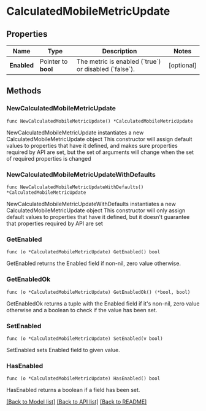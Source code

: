 # CalculatedMobileMetricUpdate

## Properties

Name | Type | Description | Notes
------------ | ------------- | ------------- | -------------
**Enabled** | Pointer to **bool** | The metric is enabled (&#x60;true&#x60;) or disabled (&#x60;false&#x60;). | [optional] 

## Methods

### NewCalculatedMobileMetricUpdate

`func NewCalculatedMobileMetricUpdate() *CalculatedMobileMetricUpdate`

NewCalculatedMobileMetricUpdate instantiates a new CalculatedMobileMetricUpdate object
This constructor will assign default values to properties that have it defined,
and makes sure properties required by API are set, but the set of arguments
will change when the set of required properties is changed

### NewCalculatedMobileMetricUpdateWithDefaults

`func NewCalculatedMobileMetricUpdateWithDefaults() *CalculatedMobileMetricUpdate`

NewCalculatedMobileMetricUpdateWithDefaults instantiates a new CalculatedMobileMetricUpdate object
This constructor will only assign default values to properties that have it defined,
but it doesn't guarantee that properties required by API are set

### GetEnabled

`func (o *CalculatedMobileMetricUpdate) GetEnabled() bool`

GetEnabled returns the Enabled field if non-nil, zero value otherwise.

### GetEnabledOk

`func (o *CalculatedMobileMetricUpdate) GetEnabledOk() (*bool, bool)`

GetEnabledOk returns a tuple with the Enabled field if it's non-nil, zero value otherwise
and a boolean to check if the value has been set.

### SetEnabled

`func (o *CalculatedMobileMetricUpdate) SetEnabled(v bool)`

SetEnabled sets Enabled field to given value.

### HasEnabled

`func (o *CalculatedMobileMetricUpdate) HasEnabled() bool`

HasEnabled returns a boolean if a field has been set.


[[Back to Model list]](../README.md#documentation-for-models) [[Back to API list]](../README.md#documentation-for-api-endpoints) [[Back to README]](../README.md)


